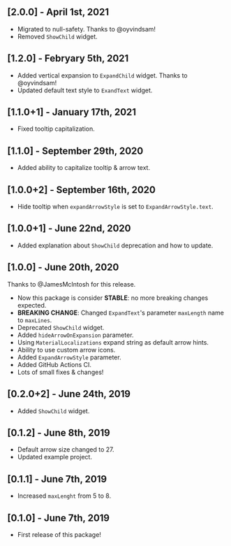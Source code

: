 ## [2.0.0] - April 1st, 2021

* Migrated to null-safety. Thanks to @oyvindsam!
* Removed `ShowChild` widget.

## [1.2.0] - Febryary 5th, 2021

* Added vertical expansion to `ExpandChild` widget. Thanks to @oyvindsam!
* Updated default text style to `ExandText` widget.

## [1.1.0+1] - January 17th, 2021

* Fixed tooltip capitalization.

## [1.1.0] - September 29th, 2020

* Added ability to capitalize tooltip & arrow text.

## [1.0.0+2] - September 16th, 2020

* Hide tooltip when `expandArrowStyle` is set to `ExpandArrowStyle.text`.

## [1.0.0+1] - June 22nd, 2020

* Added explanation about `ShowChild` deprecation and how to update.

## [1.0.0] - June 20th, 2020

Thanks to @JamesMcIntosh for this release.
* Now this package is consider **STABLE**: no more breaking changes expected.
* **BREAKING CHANGE**: Changed `ExpandText`'s parameter `maxLength` name to `maxLines`.
* Deprecated `ShowChild` widget.
* Added `hideArrowOnExpansion` parameter.
* Using `MaterialLocalizations` expand string as default arrow hints.
* Ability to use custom arrow icons.
* Added `ExpandArrowStyle` parameter.
* Added GitHub Actions CI.
* Lots of small fixes & changes!

## [0.2.0+2] - June 24th, 2019

* Added `ShowChild` widget.

## [0.1.2] - June 8th, 2019

* Default arrow size changed to 27.
* Updated example project.

## [0.1.1] - June 7th, 2019

* Increased `maxLenght` from 5 to 8.

## [0.1.0] - June 7th, 2019

* First release of this package!
